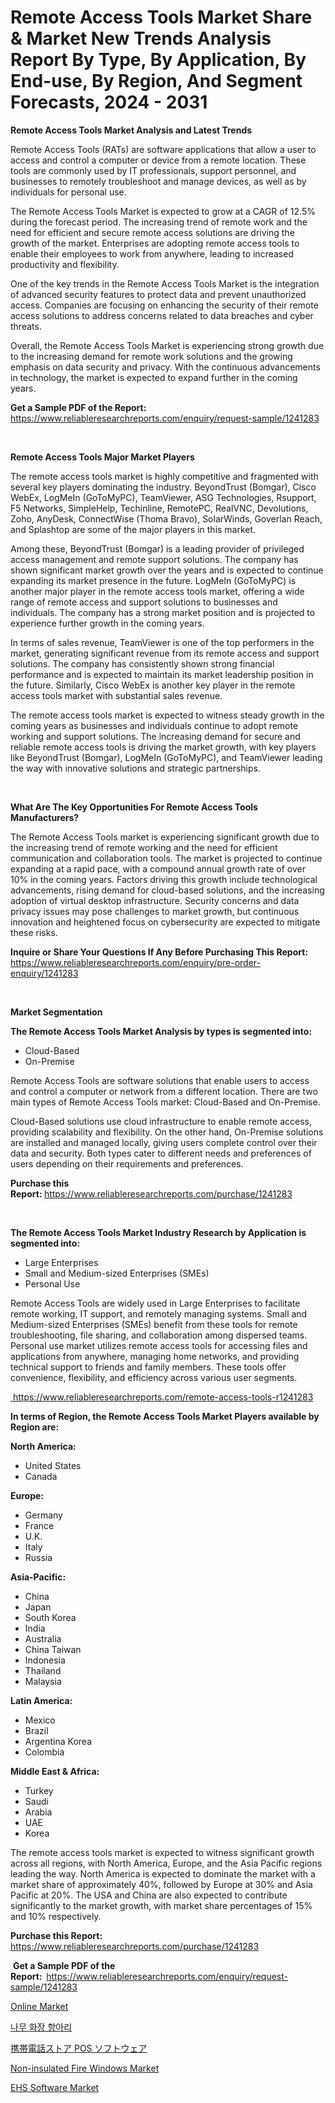 <p><h1>Remote Access Tools Market Share & Market New Trends Analysis Report By Type, By Application, By End-use, By Region, And Segment Forecasts, 2024 - 2031</h1></p><p><strong>Remote Access Tools Market Analysis and Latest Trends</strong></p>
<p><p>Remote Access Tools (RATs) are software applications that allow a user to access and control a computer or device from a remote location. These tools are commonly used by IT professionals, support personnel, and businesses to remotely troubleshoot and manage devices, as well as by individuals for personal use.</p><p>The Remote Access Tools Market is expected to grow at a CAGR of 12.5% during the forecast period. The increasing trend of remote work and the need for efficient and secure remote access solutions are driving the growth of the market. Enterprises are adopting remote access tools to enable their employees to work from anywhere, leading to increased productivity and flexibility.</p><p>One of the key trends in the Remote Access Tools Market is the integration of advanced security features to protect data and prevent unauthorized access. Companies are focusing on enhancing the security of their remote access solutions to address concerns related to data breaches and cyber threats.</p><p>Overall, the Remote Access Tools Market is experiencing strong growth due to the increasing demand for remote work solutions and the growing emphasis on data security and privacy. With the continuous advancements in technology, the market is expected to expand further in the coming years.</p></p>
<p><strong>Get a Sample PDF of the Report:&nbsp;</strong> <a href="https://www.reliableresearchreports.com/enquiry/request-sample/1241283">https://www.reliableresearchreports.com/enquiry/request-sample/1241283</a></p>
<p>&nbsp;</p>
<p><strong>Remote Access Tools Major Market Players</strong></p>
<p><p>The remote access tools market is highly competitive and fragmented with several key players dominating the industry. BeyondTrust (Bomgar), Cisco WebEx, LogMeIn (GoToMyPC), TeamViewer, ASG Technologies, Rsupport, F5 Networks, SimpleHelp, Techinline, RemotePC, RealVNC, Devolutions, Zoho, AnyDesk, ConnectWise (Thoma Bravo), SolarWinds, Goverlan Reach, and Splashtop are some of the major players in this market.</p><p>Among these, BeyondTrust (Bomgar) is a leading provider of privileged access management and remote support solutions. The company has shown significant market growth over the years and is expected to continue expanding its market presence in the future. LogMeIn (GoToMyPC) is another major player in the remote access tools market, offering a wide range of remote access and support solutions to businesses and individuals. The company has a strong market position and is projected to experience further growth in the coming years.</p><p>In terms of sales revenue, TeamViewer is one of the top performers in the market, generating significant revenue from its remote access and support solutions. The company has consistently shown strong financial performance and is expected to maintain its market leadership position in the future. Similarly, Cisco WebEx is another key player in the remote access tools market with substantial sales revenue.</p><p>The remote access tools market is expected to witness steady growth in the coming years as businesses and individuals continue to adopt remote working and support solutions. The increasing demand for secure and reliable remote access tools is driving the market growth, with key players like BeyondTrust (Bomgar), LogMeIn (GoToMyPC), and TeamViewer leading the way with innovative solutions and strategic partnerships.</p></p>
<p>&nbsp;</p>
<p><strong>What Are The Key Opportunities For Remote Access Tools Manufacturers?</strong></p>
<p><p>The Remote Access Tools market is experiencing significant growth due to the increasing trend of remote working and the need for efficient communication and collaboration tools. The market is projected to continue expanding at a rapid pace, with a compound annual growth rate of over 10% in the coming years. Factors driving this growth include technological advancements, rising demand for cloud-based solutions, and the increasing adoption of virtual desktop infrastructure. Security concerns and data privacy issues may pose challenges to market growth, but continuous innovation and heightened focus on cybersecurity are expected to mitigate these risks.</p></p>
<p><strong>Inquire or Share Your Questions If Any Before Purchasing This Report:</strong> <a href="https://www.reliableresearchreports.com/enquiry/pre-order-enquiry/1241283">https://www.reliableresearchreports.com/enquiry/pre-order-enquiry/1241283</a></p>
<p>&nbsp;</p>
<p><strong>Market Segmentation</strong></p>
<p><strong>The Remote Access Tools Market Analysis by types is segmented into:</strong></p>
<p><ul><li>Cloud-Based</li><li>On-Premise</li></ul></p>
<p><p>Remote Access Tools are software solutions that enable users to access and control a computer or network from a different location. There are two main types of Remote Access Tools market: Cloud-Based and On-Premise. </p><p>Cloud-Based solutions use cloud infrastructure to enable remote access, providing scalability and flexibility. On the other hand, On-Premise solutions are installed and managed locally, giving users complete control over their data and security. Both types cater to different needs and preferences of users depending on their requirements and preferences.</p></p>
<p><strong>Purchase this Report:&nbsp;</strong><a href="https://www.reliableresearchreports.com/purchase/1241283">https://www.reliableresearchreports.com/purchase/1241283</a></p>
<p>&nbsp;</p>
<p><strong>The Remote Access Tools Market Industry Research by Application is segmented into:</strong></p>
<p><ul><li>Large Enterprises</li><li>Small and Medium-sized Enterprises (SMEs)</li><li>Personal Use</li></ul></p>
<p><p>Remote Access Tools are widely used in Large Enterprises to facilitate remote working, IT support, and remotely managing systems. Small and Medium-sized Enterprises (SMEs) benefit from these tools for remote troubleshooting, file sharing, and collaboration among dispersed teams. Personal use market utilizes remote access tools for accessing files and applications from anywhere, managing home networks, and providing technical support to friends and family members. These tools offer convenience, flexibility, and efficiency across various user segments.</p></p>
<p><a href="https://www.reliableresearchreports.com/remote-access-tools-r1241283">&nbsp;https://www.reliableresearchreports.com/remote-access-tools-r1241283</a></p>
<p><strong>In terms of Region, the Remote Access Tools Market Players available by Region are:</strong></p>
<p>
    <p> <strong> North America: </strong>
        <ul>
            <li>United States</li>
            <li>Canada</li>
        </ul>
        </p> 
    <p> <strong> Europe: </strong>
        <ul>
            <li>Germany</li>
            <li>France</li>
            <li>U.K.</li>
            <li>Italy</li>
            <li>Russia</li>
        </ul>
        </p> 
    <p> <strong> Asia-Pacific: </strong>
        <ul>
            <li>China</li>
            <li>Japan</li>
            <li>South Korea</li>
            <li>India</li>
            <li>Australia</li>
            <li>China Taiwan</li>
            <li>Indonesia</li>
            <li>Thailand</li>
            <li>Malaysia</li>
        </ul>
        </p> 
    <p> <strong> Latin America: </strong>
        <ul>
            <li>Mexico</li>
            <li>Brazil</li>
            <li>Argentina Korea</li>
            <li>Colombia</li>
        </ul>
        </p> 
    <p> <strong> Middle East & Africa: </strong>
        <ul>
            <li>Turkey</li>
            <li>Saudi</li>
            <li>Arabia</li>
            <li>UAE</li>
            <li>Korea</li>
        </ul>
    </p>
    </p>
<p><p>The remote access tools market is expected to witness significant growth across all regions, with North America, Europe, and the Asia Pacific regions leading the way. North America is expected to dominate the market with a market share of approximately 40%, followed by Europe at 30% and Asia Pacific at 20%. The USA and China are also expected to contribute significantly to the market growth, with market share percentages of 15% and 10% respectively.</p></p>
<p><strong>Purchase this Report: </strong><a href="https://www.reliableresearchreports.com/purchase/1241283">https://www.reliableresearchreports.com/purchase/1241283</a></p>
<p>&nbsp;<strong>Get a Sample PDF of the Report:&nbsp;&nbsp;</strong><a href="https://www.reliableresearchreports.com/enquiry/request-sample/1241283">https://www.reliableresearchreports.com/enquiry/request-sample/1241283</a></p>
<p><strong></strong></p>
<p><p><a href="https://github.com/gladysalidde/Market-Research-Report-List-1/blob/main/online-market.md">Online Market</a></p><p><a href="https://medium.com/@gladycecarter2022/%EB%AA%A9%EC%9E%AC-%ED%99%94%EC%9E%A5-%EC%9A%B8%EB%82%98-%EC%8B%9C%EC%9E%A5-%EB%B6%84%EC%84%9D-%EA%B8%80%EB%A1%9C%EB%B2%8C-%EC%82%B0%EC%97%85-%EC%A0%84%EB%A7%9D%EA%B3%BC-%EC%98%88%EC%B8%A1-2024%EB%85%84%EB%B6%80%ED%84%B0-2031%EB%85%84-dcf089bbc7a0">나무 화장 항아리</a></p><p><a href="https://medium.com/@chrispcreem58/%E6%AC%A1%E3%81%AE%E6%96%87%E7%AB%A0%E3%82%92%E6%97%A5%E6%9C%AC%E8%AA%9E%E3%81%AB%E7%BF%BB%E8%A8%B3%E3%81%99%E3%82%8B%E3%81%A8-%E6%90%BA%E5%B8%AF%E9%9B%BB%E8%A9%B1%E5%BA%97pos%E3%82%BD%E3%83%95%E3%83%88%E3%82%A6%E3%82%A7%E3%82%A2%E5%B8%82%E5%A0%B4%E3%81%AE%E3%82%A4%E3%83%B3%E3%82%B5%E3%82%A4%E3%83%88-%E5%B8%82%E5%A0%B4%E3%83%88%E3%83%AC%E3%83%B3%E3%83%89-%E6%88%90%E9%95%B7-2024%E5%B9%B4%E3%81%8B%E3%82%892031%E5%B9%B4%E3%81%BE%E3%81%A7%E3%81%AE%E4%BA%88%E6%B8%AC%E3%81%A8%E3%81%AA%E3%82%8A%E3%81%BE%E3%81%99-7d09cc21cce6">携帯電話ストア POS ソフトウェア</a></p><p><a href="https://issuu.com/reportprime-2/docs/non-insulated-fire-windows-market-size-2030.pptx">Non-insulated Fire Windows Market</a></p><p><a href="https://github.com/dimitrishawkinswaynenp91rgz/Market-Research-Report-List-2/blob/main/ehs-software-market.md">EHS Software Market</a></p></p>